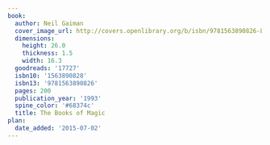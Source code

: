 ```yaml
---
book:
  author: Neil Gaiman
  cover_image_url: http://covers.openlibrary.org/b/isbn/9781563890826-L.jpg
  dimensions:
    height: 26.0
    thickness: 1.5
    width: 16.3
  goodreads: '17727'
  isbn10: '1563890828'
  isbn13: '9781563890826'
  pages: 200
  publication_year: '1993'
  spine_color: '#68374c'
  title: The Books of Magic
plan:
  date_added: '2015-07-02'
---
```


